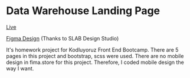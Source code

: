 # Data Warehouse Landing Page

<a href="https://data-warehouse-landing-page.vercel.app//">Live</a>

<a href="https://www.figma.store/download/data-warehouse-landing-page-for-figma/">Figma Design</a> (Thanks to SLAB Design Studio)

It's homework project for Kodluyoruz Front End Bootcamp. There are 5 pages in this project and bootstrap, scss were used. There are no mobile design in fima.store for this project. Therefore, I coded mobile design the way I want.
